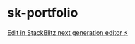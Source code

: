 # sk-portfolio

[Edit in StackBlitz next generation editor ⚡️](https://stackblitz.com/~/github.com/Sanjaykmahendiran/sk-portfolio)